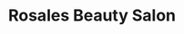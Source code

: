 ---
title: "Rosales Beauty Salon"
url: /chambersburg/rosales-beauty-salon-south-main-street/
shop: beauty
---